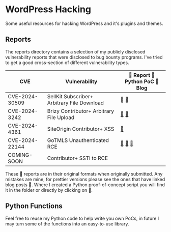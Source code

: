 # WordPress Hacking

Some useful resources for hacking WordPress and it's plugins and themes.

## Reports

The reports directory contains a selection of my publicly disclosed vulnerability reports that were disclosed to bug bounty programs. I've tried to get a good cross-section of different vulnerability types. 

| CVE            | Vulnerability                               | 📄 Report 🐍 Python PoC 🔗 Blog                                                                                 |
|----------------|---------------------------------------------|-----------------------------------------------------------------------------------------------------------------|
| CVE-2024-30509 | SellKit Subscriber+ Arbitrary File Download | [📄](reports/sellkit-arbitrary-file-download) [🐍](reports/sellkit-arbitrary-file-download/sellkit.py)          |        
| CVE-2024-3242  | Brizy Contributor+ Arbitrary File Upload    | [📄](reports/brizy-contributor-rce-2) [🐍](reports/brizy-contributor-rce-2/brizy-rce2.py)                       |        
| CVE-2024-4361  | SiteOrigin Contributor+ XSS                 | [📄](reports/siteorigin-panels-xxs)                                                                             |        
| CVE-2024-22144 | GoTMLS Unauthenticated RCE                  | [📄](reports/gotmls-rce) [🐍](reports/gotmls-rce/gotmls.py) [🔗](https://sec.stealthcopter.com/cve-2024-22144/) |        
| COMING-SOON    | Contributor+ SSTI to RCE                    |                                                                                                                 |

These 📄 reports are in their original formats when originally submitted. Any mistakes are mine, for prettier versions please see the ones that have linked blog posts 🔗. Where I created a Python proof-of-concept script you will find it in the folder or directly by clicking on 🐍.

## Python Functions

Feel free to reuse my Python code to help write you own PoCs, in future I may turn some of the functions into an easy-to-use library.
